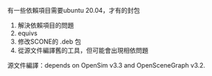有一些依賴項目需要ubuntu 20.04，才有的封包
1. 解決依賴項目的問題
1. equivs
2. 修改SCONE的 .deb 包
3. 從源文件編譯舊的工具，但可能會出現相依問題

源文件編譯：depends on OpenSim v3.3 and OpenSceneGraph v3.2.